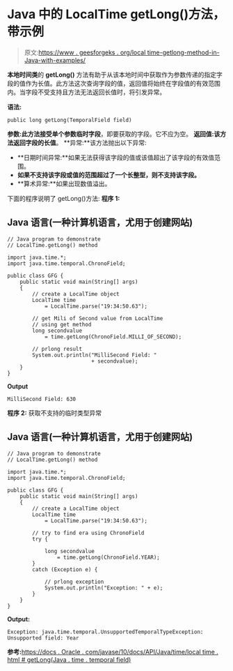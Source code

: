 # Java 中的 LocalTime getLong()方法，带示例

> 原文:[https://www . geesforgeks . org/local time-getlong-method-in-Java-with-examples/](https://www.geeksforgeeks.org/localtime-getlong-method-in-java-with-examples/)

**本地时间类**的 **getLong()** 方法有助于从该本地时间中获取作为参数传递的指定字段的值作为长值。此方法这次查询字段的值，返回值将始终在字段值的有效范围内。当字段不受支持且方法无法返回长值时，将引发异常。

**语法:**

```
public long getLong(TemporalField field)
```

**参数:**此方法接受单个参数**临时字段**，即要获取的字段。它不应为空。
**返回值:**该方法返回字段的**长值**。
**异常:**该方法抛出以下异常:

*   **日期时间异常:**如果无法获得该字段的值或该值超出了该字段的有效值范围。
*   **如果不支持该字段或值的范围超过了一个长整型，则不支持该字段。**
*   **算术异常:**如果出现数值溢出。

下面的程序说明了 getLong()方法:
**程序 1:**

## Java 语言(一种计算机语言，尤用于创建网站)

```
// Java program to demonstrate
// LocalTime.getLong() method

import java.time.*;
import java.time.temporal.ChronoField;

public class GFG {
    public static void main(String[] args)
    {
        // create a LocalTime object
        LocalTime time
            = LocalTime.parse("19:34:50.63");

        // get Mili of Second value from LocalTime
        // using get method
        long secondvalue
            = time.getLong(ChronoField.MILLI_OF_SECOND);

        // prlong result
        System.out.println("MilliSecond Field: "
                           + secondvalue);
    }
}
```

**Output**

```
MilliSecond Field: 630
```

**程序 2:** 获取不支持的临时类型异常

## Java 语言(一种计算机语言，尤用于创建网站)

```
// Java program to demonstrate
// LocalTime.getLong() method

import java.time.*;
import java.time.temporal.ChronoField;

public class GFG {
    public static void main(String[] args)
    {
        // create a LocalTime object
        LocalTime time
            = LocalTime.parse("19:34:50.63");

        // try to find era using ChronoField
        try {

            long secondvalue
                = time.getLong(ChronoField.YEAR);
        }
        catch (Exception e) {

            // prlong exception
            System.out.println("Exception: " + e);
        }
    }
}
```

**Output:** 

```
Exception: java.time.temporal.UnsupportedTemporalTypeException: Unsupported field: Year
```

**参考:**[https://docs . Oracle . com/javase/10/docs/API/Java/time/local time . html # getLong(Java . time . temporal field)](https://docs.oracle.com/javase/10/docs/api/java/time/LocalTime.html#getLong(java.time.temporal.TemporalField))